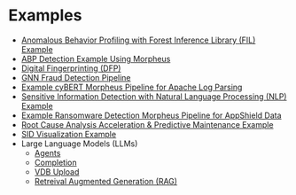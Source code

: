 <!--
SPDX-FileCopyrightText: Copyright (c) 2022-2024, NVIDIA CORPORATION & AFFILIATES. All rights reserved.
SPDX-License-Identifier: Apache-2.0

Licensed under the Apache License, Version 2.0 (the "License");
you may not use this file except in compliance with the License.
You may obtain a copy of the License at

http://www.apache.org/licenses/LICENSE-2.0

Unless required by applicable law or agreed to in writing, software
distributed under the License is distributed on an "AS IS" BASIS,
WITHOUT WARRANTIES OR CONDITIONS OF ANY KIND, either express or implied.
See the License for the specific language governing permissions and
limitations under the License.
-->

# Examples
* [Anomalous Behavior Profiling with Forest Inference Library (FIL) Example](./abp_nvsmi_detection/README.md)
* [ABP Detection Example Using Morpheus](./abp_pcap_detection/README.md)
* [Digital Fingerprinting (DFP)](./digital_fingerprinting/README.md)
* [GNN Fraud Detection Pipeline](./gnn_fraud_detection_pipeline/README.md)
* [Example cyBERT Morpheus Pipeline for Apache Log Parsing](./log_parsing/README.md)
* [Sensitive Information Detection with Natural Language Processing (NLP) Example](./nlp_si_detection/README.md)
* [Example Ransomware Detection Morpheus Pipeline for AppShield Data](./ransomware_detection/README.md)
* [Root Cause Analysis Acceleration & Predictive Maintenance Example](./root_cause_analysis/README.md)
* [SID Visualization Example](./sid_visualization/README.md)
* Large Language Models (LLMs)
  * [Agents](./llm/agents/README.md)
  * [Completion](./llm/completion/README.md)
  * [VDB Upload](./llm/vdb_upload/README.md)
  * [Retreival Augmented Generation (RAG)](./llm/rag/README.md)
